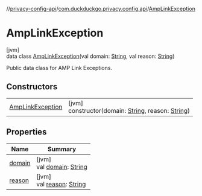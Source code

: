 //[privacy-config-api](../../../index.md)/[com.duckduckgo.privacy.config.api](../index.md)/[AmpLinkException](index.md)

# AmpLinkException

[jvm]\
data class [AmpLinkException](index.md)(val domain: [String](https://kotlinlang.org/api/latest/jvm/stdlib/kotlin/-string/index.html), val reason: [String](https://kotlinlang.org/api/latest/jvm/stdlib/kotlin/-string/index.html))

Public data class for AMP Link Exceptions.

## Constructors

| | |
|---|---|
| [AmpLinkException](-amp-link-exception.md) | [jvm]<br>constructor(domain: [String](https://kotlinlang.org/api/latest/jvm/stdlib/kotlin/-string/index.html), reason: [String](https://kotlinlang.org/api/latest/jvm/stdlib/kotlin/-string/index.html)) |

## Properties

| Name | Summary |
|---|---|
| [domain](domain.md) | [jvm]<br>val [domain](domain.md): [String](https://kotlinlang.org/api/latest/jvm/stdlib/kotlin/-string/index.html) |
| [reason](reason.md) | [jvm]<br>val [reason](reason.md): [String](https://kotlinlang.org/api/latest/jvm/stdlib/kotlin/-string/index.html) |

